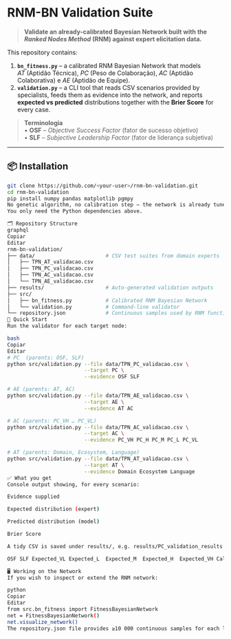# **RNM-BN Validation Suite**

> **Validate an already-calibrated Bayesian Network built with the _Ranked Nodes Method_ (RNM) against expert elicitation data.**

This repository contains:

1. **`bn_fitness.py`** – a calibrated RNM Bayesian Network that models  
   *AT* (Aptidão Técnica), *PC* (Peso de Colaboração), *AC* (Aptidão Colaborativa) e *AE* (Aptidão de Equipe).
2. **`validation.py`** – a CLI tool that reads CSV scenarios provided by specialists, feeds them as evidence into the network, and reports **expected vs predicted** distributions together with the **Brier Score** for every case.

> **Terminologia**  
> • **OSF** – *Objective Success Factor* (fator de sucesso objetivo)  
> • **SLF** – *Subjective Leadership Factor* (fator de liderança subjetiva)

---

## 📦 Installation

```bash
git clone https://github.com/<your-user>/rnm-bn-validation.git
cd rnm-bn-validation
pip install numpy pandas matplotlib pgmpy
No genetic algorithm, no calibration step – the network is already tuned.
You only need the Python dependencies above.

🗂️ Repository Structure
graphql
Copiar
Editar
rnm-bn-validation/
├── data/                       # CSV test suites from domain experts
│   ├── TPN_AT_validacao.csv
│   ├── TPN_PC_validacao.csv
│   ├── TPN_AC_validacao.csv
│   └── TPN_AE_validacao.csv
├── results/                    # Auto-generated validation outputs
├── src/
│   ├── bn_fitness.py           # Calibrated RNM Bayesian Network
│   └── validation.py           # Command-line validator
└── repository.json             # Continuous samples used by RNM functions
🚀 Quick Start
Run the validator for each target node:

bash
Copiar
Editar
# PC  (parents: OSF, SLF)
python src/validation.py --file data/TPN_PC_validacao.csv \
                         --target PC \
                         --evidence OSF SLF

# AE (parents: AT, AC)
python src/validation.py --file data/TPN_AE_validacao.csv \
                         --target AE \
                         --evidence AT AC

# AC (parents: PC_VH … PC_VL)
python src/validation.py --file data/TPN_AC_validacao.csv \
                         --target AC \
                         --evidence PC_VH PC_H PC_M PC_L PC_VL

# AT (parents: Domain, Ecosystem, Language)
python src/validation.py --file data/TPN_AT_validacao.csv \
                         --target AT \
                         --evidence Domain Ecosystem Language
✅ What you get
Console output showing, for every scenario:

Evidence supplied

Expected distribution (expert)

Predicted distribution (model)

Brier Score

A tidy CSV is saved under results/, e.g. results/PC_validation_results.csv, containing:

OSF	SLF	Expected_VL	Expected_L	Expected_M	Expected_H	Expected_VH	Calculated_VL	…	Brier_Score

🖥️ Working on the Network
If you wish to inspect or extend the RNM network:

python
Copiar
Editar
from src.bn_fitness import FitnessBayesianNetwork
net = FitnessBayesianNetwork()
net.visualize_network()
The repository.json file provides ≥10 000 continuous samples for each linguistic state (VL, L, M, H, VH) required by the truncated-normal transformation used internally.
